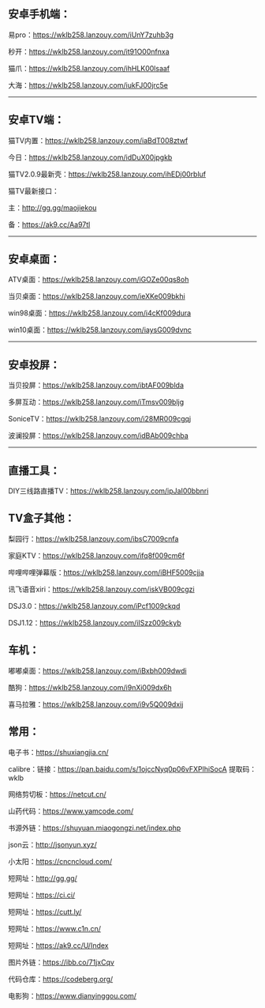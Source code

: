 安卓手机端：
-------
易pro：https://wklb258.lanzouy.com/iUnY7zuhb3g

秒开：https://wklb258.lanzouy.com/it91O00nfnxa

猫爪：https://wklb258.lanzouy.com/ihHLK00lsaaf

大海：https://wklb258.lanzouy.com/iukFJ00jrc5e


--------------------------------------------------------

安卓TV端：
-------
猫TV内置：https://wklb258.lanzouy.com/iaBdT008ztwf

今日：https://wklb258.lanzouy.com/idDuX00jpgkb

猫TV2.0.9最新壳：https://wklb258.lanzouy.com/ihEDj00rbluf


猫TV最新接口：

主：http://gg.gg/maojiekou

备：https://ak9.cc/Aa97tl

--------------------------------------------------------
安卓桌面：
-------
ATV桌面：https://wklb258.lanzouy.com/iGOZe00qs8oh

当贝桌面：https://wklb258.lanzouy.com/ieXKe009bkhi

win98桌面：https://wklb258.lanzouy.com/i4cKf009dura

win10桌面：https://wklb258.lanzouy.com/iaysG009dvnc

--------------------------------------------------------
安卓投屏：
------
当贝投屏：https://wklb258.lanzouy.com/ibtAF009blda

多屏互动：https://wklb258.lanzouy.com/iTmsv009bljg

SoniceTV：https://wklb258.lanzouy.com/i28MR009cgqj

波澜投屏：https://wklb258.lanzouy.com/idBAb009chba

--------------------------------------------------------
直播工具：
-------
DIY三线路直播TV：https://wklb258.lanzouy.com/ipJaI00bbnri

TV盒子其他：
-------------
梨园行：https://wklb258.lanzouy.com/ibsC7009cnfa

家庭KTV：https://wklb258.lanzouy.com/ifq8f009cm6f

哔哩哔哩弹幕版：https://wklb258.lanzouy.com/iBHF5009cjja

讯飞语音xiri：https://wklb258.lanzouy.com/iskVB009cgzi

DSJ3.0：https://wklb258.lanzouy.com/iPcf1009ckqd

DSJ1.12：https://wklb258.lanzouy.com/iISzz009ckyb

车机：
----
嘟嘟桌面：https://wklb258.lanzouy.com/iBxbh009dwdi

酷狗：https://wklb258.lanzouy.com/i9nXi009dx6h

喜马拉雅：https://wklb258.lanzouy.com/i9v5Q009dxij


常用：
---------
电子书：https://shuxiangjia.cn/

calibre：链接：https://pan.baidu.com/s/1ojccNyq0p06vFXPlhiSocA 提取码：wklb 

网络剪切板：https://netcut.cn/

山药代码：https://www.yamcode.com/

书源外链：https://shuyuan.miaogongzi.net/index.php

json云：http://jsonyun.xyz/

小太阳：https://cncncloud.com/

短网址：http://gg.gg/

短网址：https://ci.ci/

短网址：https://cutt.ly/

短网址：https://www.c1n.cn/

短网址：https://ak9.cc/U/Index

图片外链：https://ibb.co/71jxCqv

代码仓库：https://codeberg.org/

电影狗：https://www.dianyinggou.com/
